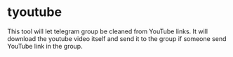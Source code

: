 # tyoutube
This tool will let telegram group be cleaned from YouTube links. It will download the youtube video itself and send it to the group if someone send YouTube link in the group.
